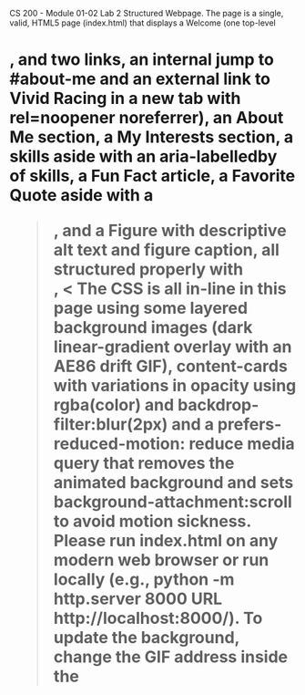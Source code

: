 CS 200 - Module 01-02 Lab 2 Structured Webpage. The page is a single, valid, HTML5 page (index.html) that displays a Welcome (one top-level <h1>, and two links, an internal jump to #about-me and an external link to Vivid Racing in a new tab with rel=noopener noreferrer), an About Me section, a My Interests section, a skills aside with an aria-labelledby of skills, a Fun Fact article, a Favorite Quote aside with a <blockquote>, and a Figure with descriptive alt text and figure caption, all structured properly with <main>, < The CSS is all in-line in this page using some layered background images (dark linear-gradient overlay with an AE86 drift GIF), content-cards with variations in opacity using rgba(color) and backdrop-filter:blur(2px) and a prefers-reduced-motion: reduce media query that removes the animated background and sets background-attachment:scroll to avoid motion sickness. Please run index.html on any modern web browser or run locally (e.g., python -m http.server 8000 URL http://localhost:8000/). To update the background, change the GIF address inside the <style> block in <head> (you can save a local file assets/drift.gif and use it); In case the mobile is felt as janky when scrolling, change background-attachment: fixed, fixed; to scroll, scroll;. Future edits validation checklist: one and only one <html lang =en>, one and only one <title>, proper nesting/closing of semantic constructs, only one top-level <h1>, descriptive alt text on images, and has rel =noopener noreferrer whenever target =blank is set.
